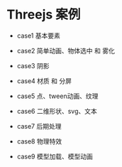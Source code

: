 # Threejs 案例

* case1 基本要素

* case2 简单动画、物体选中 和 雾化

* case3 阴影

* case4 材质 和 分屏

* case5 点、tween动画、纹理

* case6 二维形状、svg、文本

* case7 后期处理

* case8 物理特效

* case9 模型加载、模型动画
